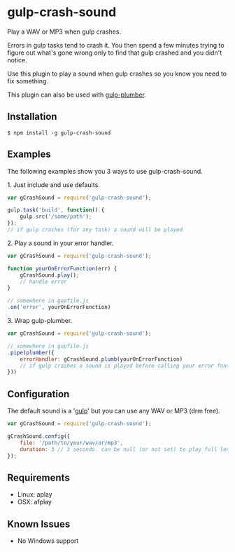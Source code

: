 gulp-crash-sound
========

Play a WAV or MP3 when gulp crashes.

Errors in gulp tasks tend to crash it. You then spend a few minutes trying to figure out what's gone wrong only to find that gulp crashed and you didn't notice.

Use this plugin to play a sound when gulp crashes so you know you need to fix something.

This plugin can also be used with [gulp-plumber][1].


Installation
--------

    $ npm install -g gulp-crash-sound


Examples
--------

The following examples show you 3 ways to use gulp-crash-sound.

1\. Just include and use defaults.
```javascript
var gCrashSound = require('gulp-crash-sound');

gulp.task('build', function() {
	gulp.src('/some/path');
});
// if gulp crashes (for any task) a sound will be played
```

2\. Play a sound in your error handler.
```javascript
var gCrashSound = require('gulp-crash-sound');

function yourOnErrorFunction(err) {
	gCrashSound.play();
	// handle error
}

// somewhere in gupfile.js
.on('error', yourOnErrorFunction)
```

3\. Wrap gulp-plumber.
```javascript
var gCrashSound = require('gulp-crash-sound');

// somewhere in gupfile.js
.pipe(plumber({
	errorHandler: gCrashSound.plumb(yourOnErrorFunction)
	// if gulp crashes a sound is played before calling your error function
}))
```


Configuration
--------

The default sound is a '[gulp][2]' but you can use any WAV or MP3 (drm free).

```javascript
var gCrashSound = require('gulp-crash-sound');

gCrashSound.config({
	file: '/path/to/your/wav/or/mp3',
	duration: 3 // 3 seconds. can be null (or not set) to play full length which is the default
});
```

Requirements
--------

* Linux: aplay
* OSX:   afplay



Known Issues
--------

* No Windows support


  [1]: https://www.npmjs.org/package/gulp-plumber
  [2]: https://raw.githubusercontent.com/zacbarton/gulp-crash-sound/master/sounds/gulp.wav
